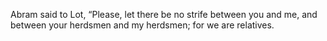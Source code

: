 Abram said to Lot, “Please, let there be no strife between you and me, and between your herdsmen and my herdsmen; for we are relatives.
